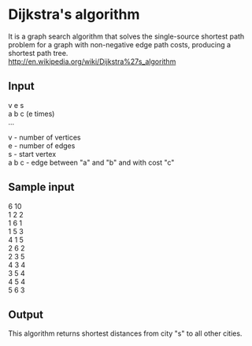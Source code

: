# Dijkstra's algorithm

It is a graph search algorithm that solves the single-source shortest path problem for a graph with non-negative edge path costs, producing a shortest path tree.  
http://en.wikipedia.org/wiki/Dijkstra%27s_algorithm

## Input 
v e s   
a b c  (e times)  
...  


v - number of vertices  
e - number of edges   
s - start vertex   
a b c - edge between "a" and "b" and with cost "c"

## Sample input
6 10  
1 2 2  
1 6 1  
1 5 3  
4 1 5  
2 6 2  
2 3 5  
4 3 4  
3 5 4  
4 5 4  
5 6 3

## Output

This algorithm returns shortest distances from city "s" to all other cities.
